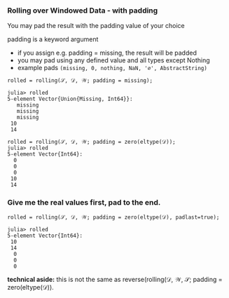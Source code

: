 ### Rolling over Windowed Data - with padding

You may pad the result with the padding value of your choice

padding is a keyword argument
- if you assign e.g. padding = missing, the result will be padded
- you may pad using any defined value and all types except Nothing
- example pads `(missing, 0, nothing, NaN, '∅', AbstractString)`

```
rolled = rolling(𝒮, 𝒟, 𝒲; padding = missing);

julia> rolled
5-element Vector{Union{Missing, Int64}}:
   missing
   missing
   missing
 10
 14
 
rolled = rolling(𝒮, 𝒟, 𝒲; padding = zero(eltype(𝒟));
julia> rolled
5-element Vector{Int64}:
  0
  0
  0
 10
 14
```

### Give me the real values first, pad to the end.
```
rolled = rolling(𝒮, 𝒟, 𝒲; padding = zero(eltype(𝒟), padlast=true);

julia> rolled
5-element Vector{Int64}:
 10
 14
  0
  0
  0
```

**technical aside:** this is not the same as reverse(rolling(𝒟, 𝒲, 𝒮; padding = zero(eltype(𝒟)).
